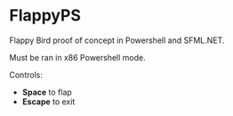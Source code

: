 # FlappyPS

Flappy Bird proof of concept in Powershell and SFML.NET.

Must be ran in x86 Powershell mode.

Controls:
* **Space** to flap
* **Escape** to exit
